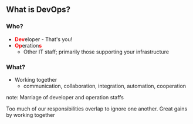 ##  What is DevOps?

### Who?
* <span style="color:red">**Dev**</span>eloper - That's you!
* <span style="color:red">**Op**</span>eration<span style="color:red">**s**</span>
  - Other IT staff; primarily those supporting your infrastructure

### What?
* Working together
  * communication, collaboration, integration, automation, cooperation

note:
  Marriage of developer and operation staffs

  Too much of our responsibilities overlap to ignore one another.  Great gains
  by working together
